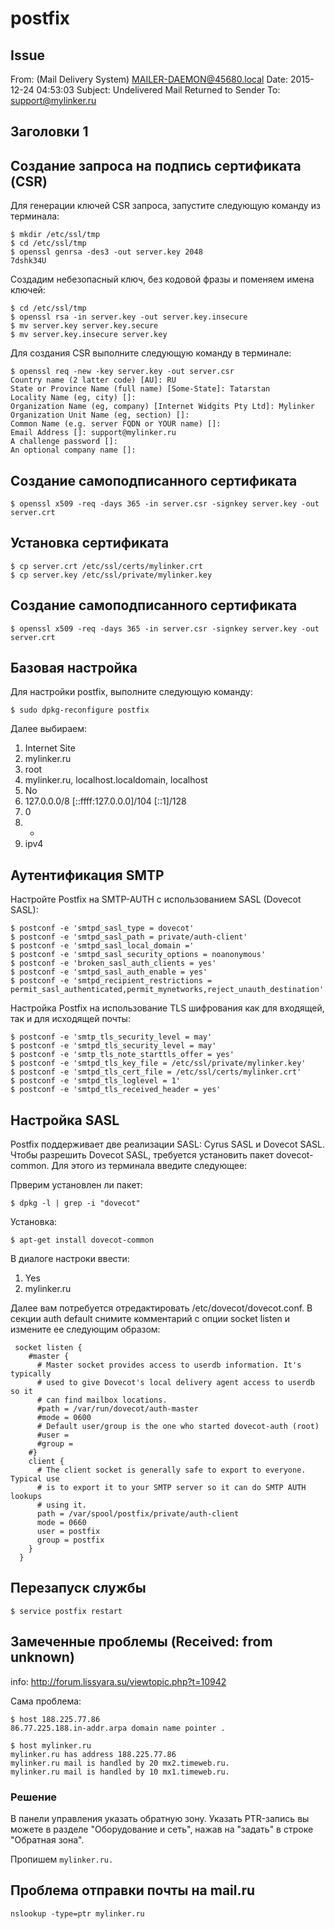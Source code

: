# postfix

## Issue

From: (Mail Delivery System) <MAILER-DAEMON@45680.local>
Date: 2015-12-24 04:53:03
Subject: Undelivered Mail Returned to Sender
To: support@mylinker.ru

## Заголовки 1


## Создание запроса на подпись сертификата (CSR)

Для генерации ключей CSR запроса, запустите следующую команду из терминала: 

```
$ mkdir /etc/ssl/tmp
$ cd /etc/ssl/tmp
$ openssl genrsa -des3 -out server.key 2048
7dshk34U
```

Cоздадим небезопасный ключ, без кодовой фразы и поменяем имена ключей:

```
$ cd /etc/ssl/tmp
$ openssl rsa -in server.key -out server.key.insecure
$ mv server.key server.key.secure
$ mv server.key.insecure server.key
``` 

Для создания CSR выполните следующую команду в терминале: 

```
$ openssl req -new -key server.key -out server.csr
Country name (2 latter code) [AU]: RU
State or Province Name (full name) [Some-State]: Tatarstan
Locality Name (eg, city) []:
Organization Name (eg, company) [Internet Widgits Pty Ltd]: Mylinker
Organization Unit Name (eg, section) []:
Common Name (e.g. server FQDN or YOUR name) []:
Email Address []: support@mylinker.ru
A challenge password []:
An optional company name []: 
```

## Создание самоподписанного сертификата

```
$ openssl x509 -req -days 365 -in server.csr -signkey server.key -out server.crt
```

## Установка сертификата

```
$ cp server.crt /etc/ssl/certs/mylinker.crt
$ cp server.key /etc/ssl/private/mylinker.key
```


## Создание самоподписанного сертификата

```
$ openssl x509 -req -days 365 -in server.csr -signkey server.key -out server.crt
```


## Базовая настройка

Для настройки postfix, выполните следующую команду: 

```
$ sudo dpkg-reconfigure postfix
```

Далее выбираем:

1. Internet Site 
2. mylinker.ru
3. root
4. mylinker.ru, localhost.localdomain, localhost
5. No
6. 127.0.0.0/8 [::ffff:127.0.0.0]/104 [::1]/128
7. 0
8. +
9. ipv4


## Аутентификация SMTP

Настройте Postfix на SMTP-AUTH с использованием SASL (Dovecot SASL): 

```
$ postconf -e 'smtpd_sasl_type = dovecot'
$ postconf -e 'smtpd_sasl_path = private/auth-client'
$ postconf -e 'smtpd_sasl_local_domain ='
$ postconf -e 'smtpd_sasl_security_options = noanonymous'
$ postconf -e 'broken_sasl_auth_clients = yes'
$ postconf -e 'smtpd_sasl_auth_enable = yes'
$ postconf -e 'smtpd_recipient_restrictions = permit_sasl_authenticated,permit_mynetworks,reject_unauth_destination'
```

 Настройка Postfix на использование TLS шифрования как для входящей, так и для исходящей почты: 

```
$ postconf -e 'smtp_tls_security_level = may'
$ postconf -e 'smtpd_tls_security_level = may'
$ postconf -e 'smtp_tls_note_starttls_offer = yes'
$ postconf -e 'smtpd_tls_key_file = /etc/ssl/private/mylinker.key'
$ postconf -e 'smtpd_tls_cert_file = /etc/ssl/certs/mylinker.crt'
$ postconf -e 'smtpd_tls_loglevel = 1'
$ postconf -e 'smtpd_tls_received_header = yes'
```


## Настройка SASL

Postfix поддерживает две реализации SASL: Cyrus SASL и Dovecot SASL. Чтобы разрешить Dovecot SASL, требуется установить пакет dovecot-common. Для этого из терминала введите следующее: 

Прверим установлен ли пакет:

```
$ dpkg -l | grep -i "dovecot"
```

Установка:

```
$ apt-get install dovecot-common
```

В диалоге настроки ввести:

1. Yes
2. mylinker.ru


Далее вам потребуется отредактировать /etc/dovecot/dovecot.conf. В секции auth default снимите комментарий с опции socket listen и измените ее следующим образом: 

```
 socket listen {
    #master {
      # Master socket provides access to userdb information. It's typically
      # used to give Dovecot's local delivery agent access to userdb so it
      # can find mailbox locations.
      #path = /var/run/dovecot/auth-master
      #mode = 0600
      # Default user/group is the one who started dovecot-auth (root)
      #user = 
      #group = 
    #}
    client {
      # The client socket is generally safe to export to everyone. Typical use
      # is to export it to your SMTP server so it can do SMTP AUTH lookups
      # using it.
      path = /var/spool/postfix/private/auth-client
      mode = 0660
      user = postfix
      group = postfix
    }
  }
```


## Перезапуск службы

```
$ service postfix restart
```

## Замеченные проблемы (Received: from unknown)

info: http://forum.lissyara.su/viewtopic.php?t=10942

Сама проблема:

```
$ host 188.225.77.86
86.77.225.188.in-addr.arpa domain name pointer .
```

```
$ host mylinker.ru
mylinker.ru has address 188.225.77.86
mylinker.ru mail is handled by 20 mx2.timeweb.ru.
mylinker.ru mail is handled by 10 mx1.timeweb.ru.

```

### Решение

В панели управления указать обратную зону.
Указать PTR-запись вы можете в разделе "Оборудование и сеть", нажав на "задать" в строке "Обратная зона".

Пропишем `mylinker.ru.`


## Проблема отправки почты на mail.ru




```
nslookup -type=ptr mylinker.ru
```
